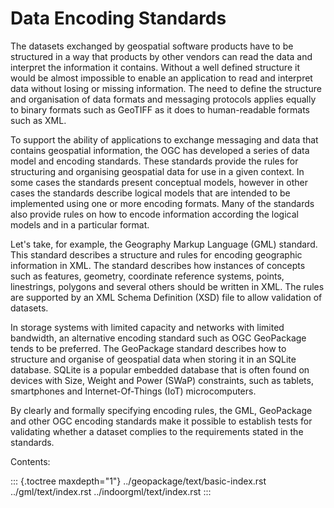 # Data Encoding Standards

The datasets exchanged by geospatial software products have to be
structured in a way that products by other vendors can read the data and
interpret the information it contains. Without a well defined structure
it would be almost impossible to enable an application to read and
interpret data without losing or missing information. The need to define
the structure and organisation of data formats and messaging protocols
applies equally to binary formats such as GeoTIFF as it does to
human-readable formats such as XML.

To support the ability of applications to exchange messaging and data
that contains geospatial information, the OGC has developed a series of
data model and encoding standards. These standards provide the rules for
structuring and organising geospatial data for use in a given context.
In some cases the standards present conceptual models, however in other
cases the standards describe logical models that are intended to be
implemented using one or more encoding formats. Many of the standards
also provide rules on how to encode information according the logical
models and in a particular format.

Let\'s take, for example, the Geography Markup Language (GML) standard.
This standard describes a structure and rules for encoding geographic
information in XML. The standard describes how instances of concepts
such as features, geometry, coordinate reference systems, points,
linestrings, polygons and several others should be written in XML. The
rules are supported by an XML Schema Definition (XSD) file to allow
validation of datasets.

In storage systems with limited capacity and networks with limited
bandwidth, an alternative encoding standard such as OGC GeoPackage tends
to be preferred. The GeoPackage standard describes how to structure and
organise of geospatial data when storing it in an SQLite database.
SQLite is a popular embedded database that is often found on devices
with Size, Weight and Power (SWaP) constraints, such as tablets,
smartphones and Internet-Of-Things (IoT) microcomputers.

By clearly and formally specifying encoding rules, the GML, GeoPackage
and other OGC encoding standards make it possible to establish tests for
validating whether a dataset complies to the requirements stated in the
standards.

Contents:

::: {.toctree maxdepth="1"}
../geopackage/text/basic-index.rst ../gml/text/index.rst
../indoorgml/text/index.rst
:::
